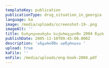 ```yaml
---
templateKey: publication
publicationType: drug_situation_in_georgia
language: ka
image: /media/uploads/screenshot-19-.png
imageAlt: ''
title: ნარკოვითარება საქართველოში 2004 წელს
publishDate: 2005-11-10T09:45:00.000Z
description: 'ანგარიშში აღწერილია '
upload: true
kaFile: ''
enFile: /media/uploads/eng-book-2004.pdf
---
```


